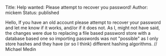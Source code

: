 Title: Help wanted: Please attempt to recover you password!
Author: mickem
Status: published

Hello, If you have an old account please attempt to recover your
password and let me know if it works, and/or if it does not. As I, might
not have said, the changes were due to replacing a file based password
store with a database based one so importing passwords was not
"possible" as I only store hashes and they have (or so I think)
different hashing algorithms. // Michael Medin

